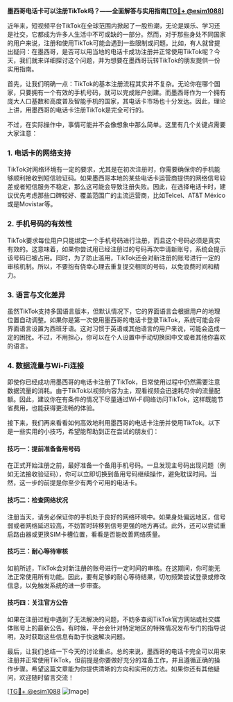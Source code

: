 **墨西哥电话卡可以注册TikTok吗？——全面解答与实用指南[[TG💪+ @esim1088](https://t.me/s/esim1088)]**

近年来，短视频平台TikTok在全球范围内掀起了一股热潮，无论是娱乐、学习还是社交，它都成为许多人生活中不可或缺的一部分。然而，对于那些身处不同国家的用户来说，注册和使用TikTok可能会遇到一些限制或问题。比如，有人就曾提出疑问：在墨西哥，是否可以用当地的电话卡成功注册并正常使用TikTok呢？今天，我们就来详细探讨这个问题，并为想要在墨西哥玩转TikTok的朋友提供一份实用指南。

首先，让我们明确一点：TikTok的基本注册流程其实并不复杂。无论你在哪个国家，只要拥有一个有效的手机号码，就可以完成账户创建。而墨西哥作为一个拥有庞大人口基数和高度普及智能手机的国家，其电话卡市场也十分发达。因此，理论上讲，用墨西哥的电话卡注册TikTok是完全可行的。

不过，在实际操作中，事情可能并不会像想象中那么简单。这里有几个关键点需要大家注意：

### 1. **电话卡的网络支持**
   TikTok对网络环境有一定的要求，尤其是在初次注册时，你需要确保你的手机能够顺利接收到短信验证码。如果墨西哥本地的某些电话卡运营商提供的网络信号较差或者短信服务不稳定，那么这可能会导致注册失败。因此，在选择电话卡时，建议优先考虑那些口碑较好、覆盖范围广的主流运营商，比如Telcel、AT&T México或是Movistar等。

### 2. **手机号码的有效性**
   TikTok要求每位用户只能绑定一个手机号码进行注册，而且这个号码必须是真实有效的。这意味着，如果你尝试用已经注册过的号码再次申请新账号，系统会提示该号码已被占用。同时，为了防止滥用，TikTok还会对新注册的账号进行一定的审核机制。所以，不要抱有侥幸心理去重复提交相同的号码，以免浪费时间和精力。

### 3. **语言与文化差异**
   虽然TikTok支持多国语言版本，但默认情况下，它的界面语言会根据用户的地理位置自动调整。如果你是第一次使用墨西哥的电话卡登录TikTok，系统可能会将界面语言设置为西班牙语。这对习惯于英语或其他语言的用户来说，可能会造成一定的困扰。不过，不用担心，你可以在个人设置中手动切换回中文或者其他你喜欢的语言。

### 4. **数据流量与Wi-Fi连接**
   即使你已经成功用墨西哥的电话卡注册了TikTok，日常使用过程中仍然需要注意数据流量的消耗。由于TikTok以视频内容为主，观看视频会迅速耗尽你的流量配额。因此，建议你在有条件的情况下尽量通过Wi-Fi网络访问TikTok，这样既能节省费用，也能获得更流畅的体验。

接下来，我们再来看看如何高效地利用墨西哥的电话卡注册并使用TikTok。以下是一些实用的小技巧，希望能帮助到正在尝试的朋友们：

#### 技巧一：提前准备备用号码
   在正式开始注册之前，最好准备一个备用手机号码。一旦发现主号码出现问题（例如无法接收验证码），你可以立即切换到备用号码继续操作，避免耽误时间。当然，这一步的前提是你至少有两个可用的电话卡。

#### 技巧二：检查网络状况
   注册当天，请务必保证你的手机处于良好的网络环境中。如果身处偏远地区，信号弱或者网络延迟较高，不妨暂时转移到信号更强的地方再试。此外，还可以尝试重启路由器或更换SIM卡槽位置，看看是否能改善网络质量。

#### 技巧三：耐心等待审核
   如前所述，TikTok会对新注册的账号进行一定时间的审核。在这期间，你可能无法正常使用所有功能。因此，要有足够的耐心等待结果，切勿频繁尝试登录或修改信息，以免触发系统的进一步审查。

#### 技巧四：关注官方公告
   如果在注册过程中遇到了无法解决的问题，不妨多查阅TikTok官方网站或社交媒体账号上的最新公告。有时候，平台会针对特定地区的特殊情况发布专门的指导说明，及时获取这些信息有助于快速解决问题。

最后，让我们总结一下今天的讨论重点。总的来说，墨西哥的电话卡完全可以用来注册并正常使用TikTok，但前提是你要做好充分的准备工作，并且遵循正确的操作步骤。希望这篇文章能为你提供清晰的方向和实用的方法。如果你还有其他疑问，欢迎随时留言交流！

[[TG💪+ @esim1088](https://t.me/s/esim1088) ![Image](https://i.postimg.cc/4NQfJmqS/Snipaste-2025-05-13-00-14-12.png)]